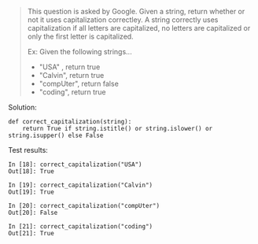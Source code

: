 > This question is asked by Google. Given a string, return whether or not it uses capitalization correctley. A string correctly uses capitalization if all letters are capitalized, no letters are capitalized or only the first letter is capitalized.
>
> Ex: Given the following strings...
> - "USA" ,  return true
> - "Calvin", return true
> - "compUter", return false
> - "coding", return true

Solution:
```
def correct_capitalization(string):
    return True if string.istitle() or string.islower() or string.isupper() else False
```

Test results:
```
In [18]: correct_capitalization("USA")
Out[18]: True

In [19]: correct_capitalization("Calvin")
Out[19]: True

In [20]: correct_capitalization("compUter")
Out[20]: False

In [21]: correct_capitalization("coding")
Out[21]: True
```